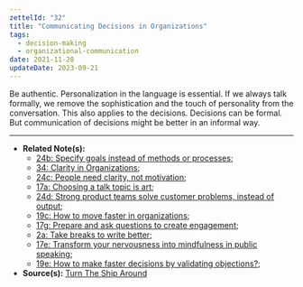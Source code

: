```yaml
---
zettelId: "32"
title: "Communicating Decisions in Organizations"
tags:
  - decision-making
  - organizational-communication
date: 2021-11-28
updateDate: 2023-09-21
---
```


Be authentic. Personalization in the language is essential. If we always talk formally, we remove the sophistication and the touch of personality from the conversation. This also applies to the decisions. Decisions can be formal. But communication of decisions might be better in an informal way.

---

- **Related Note(s):**
  - [24b: Specify goals instead of methods or processes](/notes/24b/);
  - [34: Clarity in Organizations](/notes/34/);
  - [24c: People need clarity, not motivation](/notes/24c/);
  - [17a: Choosing a talk topic is art](/notes/17a/);
  - [24d: Strong product teams solve customer problems, instead of output](/notes/24d/);
  - [19c: How to move faster in organizations](/notes/19c/);
  - [17g: Prepare and ask questions to create engagement](/notes/17g/);
  - [2a: Take breaks to write better](/notes/2a/);
  - [17e: Transform your nervousness into mindfulness in public speaking](/notes/17e/);
  - [19e: How to make faster decisions by validating objections?](/notes/19e/);
- **Source(s):** [Turn The Ship Around](/books/turn-the-ship-around-summary-book-chapter-notes/)
